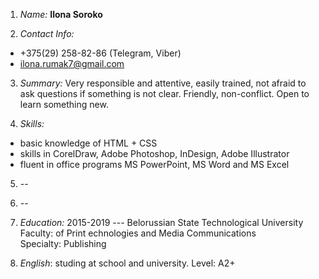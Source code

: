 1. *Name:* **Ilona Soroko**

2. *Contact Info:* 
- +375(29) 258-82-86 (Telegram, Viber)
- ilona.rumak7@gmail.com

3. *Summary:* Very responsible and attentive, easily trained, not afraid to ask questions if something is not clear. Friendly, non-conflict. Open to learn something new.

4. *Skills:*
- basic knowledge of HTML + CSS
- skills in CorelDraw, Adobe Photoshop, InDesign, Adobe Illustrator
- fluent in office programs MS PowerPoint, MS Word and MS Excel

5. --

6. --

7. *Education:* 2015-2019 --- Belorussian State Technological University  
  Faculty: of Print echnologies and Media Communications  
  Specialty: Publishing

8. *English*: studing at school and university. Level: A2+ 